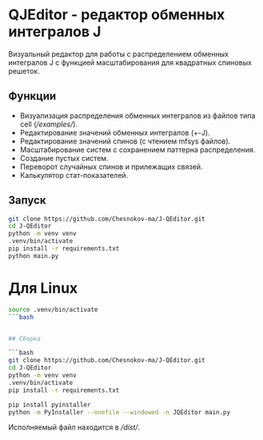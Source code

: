 # QJEditor - редактор обменных интегралов J

Визуальный редактор для работы с распределением обменных интегралов J с функцией масштабирования для квадратных спиновых решеток. 

## Функции

- Визуализация распределения обменных интегралов из файлов типа cell (_/examples/_).
- Редактирование значений обменных интегралов (+-J).
- Редактирование значений спинов (с чтением mfsys файлов).
- Масштабирование систем с сохранением паттерна распределения.
- Создание пустых систем.
- Переворот случайных спинов и прилежащих связей.
- Калькулятор стат-показателей.

## Запуск

```bash
git clone https://github.com/Chesnokov-ma/J-QEditor.git
cd J-QEditor
python -m venv venv
.venv/bin/activate
pip install -r requirements.txt
python main.py
```

# Для Linux
```bash
source .venv/bin/activate
```bash


## Сборка

```bash
git clone https://github.com/Chesnokov-ma/J-QEditor.git
cd J-QEditor
python -m venv venv
.venv/bin/activate
pip install -r requirements.txt

pip install pyinstaller
python -m PyInstaller --onefile --windowed -n JQEditor main.py
```

Исполняемый файл находится в _/dist/_.
